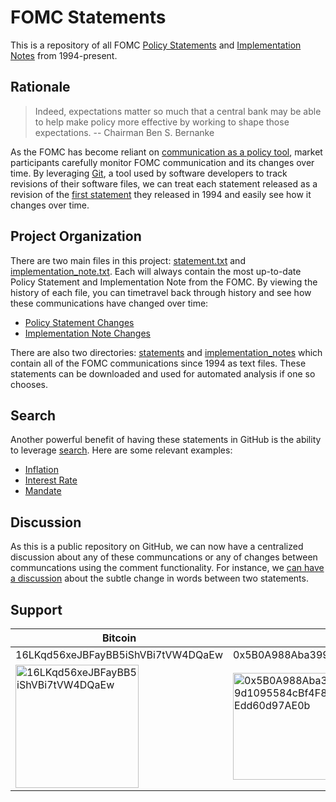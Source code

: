 # FOMC Statements

This is a repository of all FOMC [Policy Statements](https://www.federalreserve.gov/monetarypolicy/fomc_historical.htm#policy) and [Implementation Notes](https://www.federalreserve.gov/faqs/new-implementation-note-and-how-does-it-differ-from-the-fomc-postmeeting-statement.htm) from 1994-present.

## Rationale

> Indeed, expectations matter so much that a central bank may be able to help make policy more effective by working to shape those expectations. -- Chairman Ben S. Bernanke 

As the FOMC has become reliant on [communication as a policy tool](https://www.federalreserve.gov/newsevents/speech/bernanke20131119a.htm), market participants carefully monitor FOMC communication and its changes over time. By leveraging [Git](https://git-scm.com/), a tool used by software developers to track revisions of their software files, we can treat each statement released as a revision of the [first statement](https://github.com/fomc/statements/blob/master/statements/19940204.txt) they released in 1994 and easily see how it changes over time.

## Project Organization

There are two main files in this project: [statement.txt](https://github.com/fomc/statements/blob/master/statement.txt) and [implementation_note.txt](https://github.com/fomc/statements/blob/master/implementation_note.txt). Each will always contain the most up-to-date Policy Statement and Implementation Note from the FOMC. By viewing the history of each file, you can timetravel back through history and see how these communications have changed over time:

* [Policy Statement Changes](https://github.com/fomc/statements/commits/master/statement.txt)
* [Implementation Note Changes](https://github.com/fomc/statements/commits/master/implementation_note.txt)

There are also two directories: [statements](https://github.com/fomc/statements/tree/master/statements) and [implementation_notes](https://github.com/fomc/statements/tree/master/implementation_notes) which contain all of the FOMC communications since 1994 as text files. These statements can be downloaded and used for automated analysis if one so chooses.

## Search

Another powerful benefit of having these statements in GitHub is the ability to leverage [search](https://github.com/fomc/statements/search). Here are some relevant examples:

* [Inflation](https://github.com/fomc/statements/search?o=desc&q=inflation&s=indexed&type=Code&utf8=%E2%9C%93)
* [Interest Rate](https://github.com/fomc/statements/search?utf8=%E2%9C%93&q=interest+rate&type=Code)
* [Mandate](https://github.com/fomc/statements/search?utf8=%E2%9C%93&q=mandate&type=Code)

## Discussion

As this is a public repository on GitHub, we can now have a centralized discussion about any of these communcations or any of changes between communcations using the comment functionality. For instance, we [can have a discussion](https://github.com/fomc/statements/commit/65982075a5613fcfa4e3d1e5fb48c31deb9027d9#commitcomment-18433385) about the subtle change in words between two statements.

## Support
Bitcoin | Ether
------- | -----
16LKqd56xeJBFayBB5iShVBi7tVW4DQaEw | 0x5B0A988Aba399d1095584cBf4F84Edd60d97AE0b
<img width="197" alt="16LKqd56xeJBFayBB5iShVBi7tVW4DQaEw" src="https://cloud.githubusercontent.com/assets/9218/17219171/67ef54f0-54b8-11e6-9fc3-243f3c661a9a.png"> | <img width="171" alt="0x5B0A988Aba399d1095584cBf4F84Edd60d97AE0b" src="https://cloud.githubusercontent.com/assets/9218/17218915/6ab3ba2e-54b7-11e6-8749-23365886ddf3.png">
